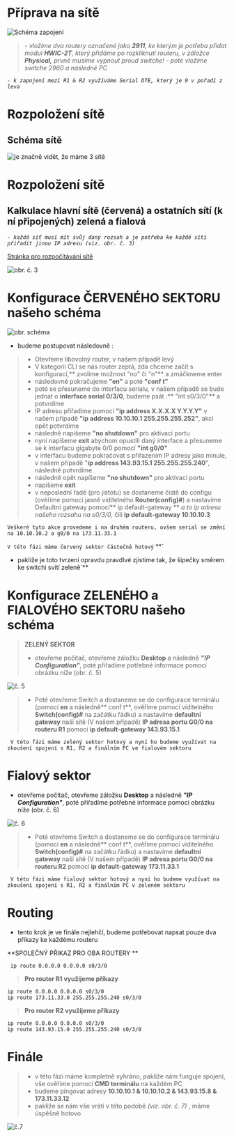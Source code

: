 # Příprava na sítě


![Schéma zapojení](https://cdn.discordapp.com/attachments/893822214854574090/893823577957224488/bcg.png)

> *- vložíme dva routery označené jako **2911**, ke kterým je potřeba přidat modul **HWIC-2T**, který přidáme po rozkliknutí routeru, v záložce **Physical,** prvně musíme vypnout proud switche!*
> *- poté vložíme switche 2960 a následně PC*

*`- k zapojení mezi R1 & R2 využíváme Serial DTE, který je 9 v pořadí z leva`*

# Rozpoložení sítě
## Schéma sítě

![je značně vidět, že máme 3 sítě](https://cdn.discordapp.com/attachments/893822214854574090/893824440012529694/unknown.png)

# Rozpoložení sítě
## Kalkulace hlavní sítě (červená) a ostatních sítí (k ní připojených) zelená a fialová

*`- každá síť musí mít svůj daný rozsah a je potřeba ke každé sítí přiřadit jinou IP adresu (viz. obr. č. 3)`*

[Stránka pro rozpočítávání sítě](https://www.calculator.net/ip-subnet-calculator.html)

![obr. č. 3](https://cdn.discordapp.com/attachments/893822214854574090/893824951860232232/unknown.png)


# Konfigurace **ČERVENÉHO SEKTORU** našeho schéma

![obr. schéma](https://cdn.discordapp.com/attachments/893822214854574090/893830525826007080/unknown.png)



- budeme postupovat následovně : 

> - Otevřeme libovolný router, v našem případě levý
> - V kategorii CLI se nás router zeptá, zda chceme začít s konfigurací,** zvolíme možnost "no" či "n"** a zmáčkneme enter
> - následovně pokračujeme **"en"** a poté **"conf t"**
> - poté se přesuneme do interfacu serialu, v našem případě se bude jednat o **interface serial 0/3/0**, budeme psát :** "int s0/3/0"** a potvrdíme
> - IP adresu přiřadíme pomocí **"ip address X.X.X.X Y.Y.Y.Y"** v našem případě  **"ip address 10.10.10.1 255.255.255.252"**, akci opět potvrdíme
> - následně napíšeme **"no shutdown"** pro aktivaci portu
> - nyní napíšeme **exit** abychom opustili daný interface a přesuneme se k interfacu gigabyte 0/0 pomocí **"int g0/0"**
> - v interfacu budeme pokračovat s přiřazením IP adresy jako minule, v našem případě "**ip address 143.93.15.1 255.255.255.240**", následně potvrdíme
> - následně opět napíšeme **"no shutdown"** pro aktivaci portu
> - napíšeme **exit**
> - v neposlední řadě (pro jistotu) se dostaneme čistě do configu (ověříme pomocí jasně viditelného **Router(config)#**) a nastavíme Defaultní gateway pomocí** ip default-gateway ** *a to ip adresu našeho rozsahu na s0/3/0,* čili **ip default-gateway 10.10.10.3**

```Veškeré tyto akce provedeme i na druhém routeru, ovšem serial se změní na 10.10.10.2 a g0/0 na 173.11.33.1```

```V této fázi máme červený sektor částečně hotový```
**`
- pakliže je toto tvrzení opravdu pravdIvé zjistíme tak, že šipečky směrem ke switchi svítí zeleně`**

# Konfigurace **ZELENÉHO** a **FIALOVÉHO SEKTORU** našeho schéma

> **ZELENÝ SEKTOR**
> - otevřeme počítač, otevřeme záložku **Desktop** a následně ***"!P Configuration"***, poté přiřadíme potřebné informace pomocí obrázku níže (obr. č. 5)

![č. 5](https://cdn.discordapp.com/attachments/893822214854574090/893832306459021392/unknown.png)

> - Poté otevřeme Switch a dostaneme se do configurace terminálu (pomocí **en** a následně** conf t**, ověříme pomocí viditelného **Switch(config)#** na začátku řádku) a nastavíme **defaultní gateway** naší sítě (V našem případě) **IP adresa portu G0/0 na routeru R1** pomocí **ip default-gateway 143.93.15.1**

``` V této fázi máme zelený sektor hotový a nyní ho budeme využívat na zkoušení spojení s R1, R2 a finálním PC ve fialovém sektoru```

# Fialový sektor

- otevřeme počítač, otevřeme záložku **Desktop** a následně ***"IP Configuration"***, poté přiřadíme potřebné informace pomocí obrázku níže (obr. č. 6)

![č. 6](https://cdn.discordapp.com/attachments/893822214854574090/893833668026568714/unknown.png)

> - Poté otevřeme Switch a dostaneme se do configurace terminálu (pomocí **en** a následně** conf t**, ověříme pomocí viditelného **Switch(config)#** na začátku řádku) a nastavíme **defaultní gateway** naší sítě (V našem případě) **IP adresa portu G0/0 na routeru R2** pomocí **ip default-gateway 173.11.33.1**

``` V této fázi máme fialový sektor hotový a nyní ho budeme využívat na zkoušení spojení s R1, R2 a finálním PC v zeleném sektoru```

# Routing

- tento krok je ve finále nejlehčí, budeme potřebovat napsat pouze dva příkazy ke každému routeru

**SPOLEČNÝ PŘIKAZ PRO OBA ROUTERY **

``` ip route 0.0.0.0 0.0.0.0 s0/3/0```

> **Pro router R1 využijeme příkazy**
```
ip route 0.0.0.0 0.0.0.0 s0/3/0
ip route 173.11.33.0 255.255.255.240 s0/3/0
```

> **Pro router R2 využijeme příkazy**
```
ip route 0.0.0.0 0.0.0.0 s0/3/0
ip route 143.93.15.0 255.255.255.240 s0/3/0
```

# Finále

> - v této fázi máme kompletně vyhráno, pakliže nám funguje spojení, vše ověříme pomocí **CMD terminálu** na každém PC
> - budeme pingovat adresy **10.10.10.1 & 10.10.10.2 & 143.93.15.8 & 173.11.33.12**
> - pakliže se nám vše vrátí v této podobě *(viz. obr. č. 7)* , máme úspěšně hotovo

![č.7](https://cdn.discordapp.com/attachments/893822214854574090/893835823336812544/unknown.png)